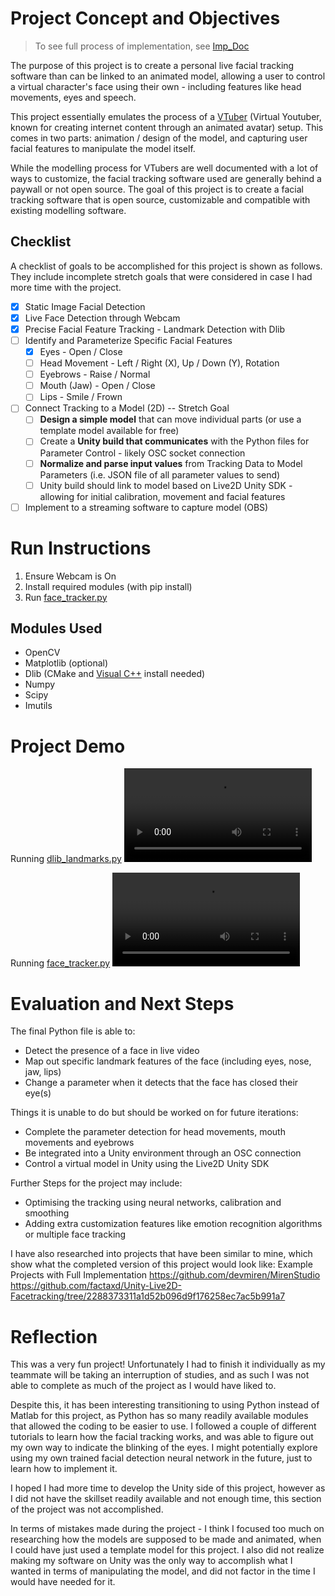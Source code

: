 # Project Concept and Objectives

> To see full process of implementation, see [Imp_Doc](Imp_Doc.md)

The purpose of this project is to create a personal live facial tracking software than can be linked to an animated model, allowing a user to control a virtual character's face using their own - including features like head movements, eyes and speech. 

This project essentially emulates the process of a [VTuber](https://en.wikipedia.org/wiki/VTuber) (Virtual Youtuber, known for creating internet content through an animated avatar) setup. This comes in two parts: animation / design of the model, and capturing user facial features to manipulate the model itself.

While the modelling process for VTubers are well documented with a lot of ways to customize, the facial tracking software used are generally behind a paywall or not open source. The goal of this project is to create a facial tracking software that is open source, customizable and compatible with existing modelling software.

## Checklist
A checklist of goals to be accomplished for this project is shown as follows. They include incomplete stretch goals that were considered in case I had more time with the project.

- [x] Static Image Facial Detection 
- [x] Live Face Detection through Webcam  
- [x] Precise Facial Feature Tracking - Landmark Detection with Dlib
- [ ] Identify and Parameterize Specific Facial Features
	- [x] Eyes - Open / Close
	- [ ] Head Movement - Left / Right (X), Up / Down (Y), Rotation
	- [ ] Eyebrows - Raise / Normal
	- [ ] Mouth (Jaw) - Open / Close
	- [ ] Lips - Smile / Frown
- [ ] Connect Tracking to a Model (2D) -- Stretch Goal
	- [ ] **Design a simple model** that can move individual parts (or use a template model available for free)
	- [ ] Create a **Unity build that communicates** with the Python files for Parameter Control - likely OSC socket connection
	- [ ] **Normalize and parse input values** from Tracking Data to Model Parameters (i.e. JSON file of all parameter values to send)
	- [ ] Unity build should link to model based on Live2D Unity SDK - allowing for initial calibration, movement and facial features
- [ ] Implement to a streaming software to capture model (OBS)

# Run Instructions
1. Ensure Webcam is On
2. Install required modules (with pip install)
3. Run [face_tracker.py](face_tracker.py)
## Modules Used
- OpenCV
- Matplotlib (optional)
- Dlib (CMake and [Visual C++](https://visualstudio.microsoft.com/visual-cpp-build-tools/) install needed)
- Numpy
- Scipy
- Imutils
# Project Demo

Running [dlib_landmarks.py](py/dlib_landmarks.py)
![landmarks_vid](https://github.com/SaltedZyque/DoVS_tuber/blob/main/assets/doc/live2.mp4)

Running [face_tracker.py](face_tracker.py)
![Face_track_vid](assets/doc/eyetracking.mp4)

# Evaluation and Next Steps

The final Python file is able to:
- Detect the presence of a face in live video
- Map out specific landmark features of the face (including eyes, nose, jaw, lips)
- Change a parameter when it detects that the face has closed their eye(s)

Things it is unable to do but should be worked on for future iterations:
- Complete the parameter detection for head movements, mouth movements and eyebrows
- Be integrated into a Unity environment through an OSC connection
- Control a virtual model in Unity using the Live2D Unity SDK

Further Steps for the project may include:
- Optimising the tracking using neural networks, calibration and smoothing
- Adding extra customization features like emotion recognition algorithms or multiple face tracking

I have also researched into projects that have been similar to mine, which show what the completed version of this project would look like:
Example Projects with Full Implementation
https://github.com/devmiren/MirenStudio
https://github.com/factaxd/Unity-Live2D-Facetracking/tree/2288373311a1d52b096d9f176258ec7ac5b991a7

# Reflection
This was a very fun project! Unfortunately I had to finish it individually as my teammate will be taking an interruption of studies, and as such I was not able to complete as much of the project as I would have liked to. 

Despite this, it has been interesting transitioning to using Python instead of Matlab for this project, as Python has so many readily available modules that allowed the coding to be easier to use. I followed a couple of different tutorials to learn how the facial tracking works, and was able to figure out my own way to indicate the blinking of the eyes. I might potentially explore using my own trained facial detection neural network in the future, just to learn how to implement it.

I hoped I had more time to develop the Unity side of this project, however as I did not have the skillset readily available and not enough time, this section of the project was not accomplished. 

In terms of mistakes made during the project - I think I focused too much on researching how the models are supposed to be made and animated, when I could have just used a template model for this project. I also did not realize making my software on Unity was the only way to accomplish what I wanted in terms of manipulating the model, and did not factor in the time I would have needed for it. 
